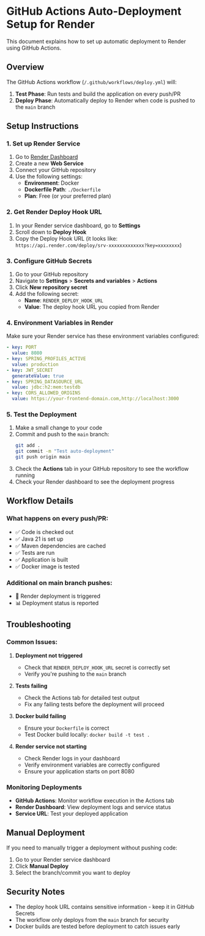 # GitHub Actions Auto-Deployment Setup for Render

This document explains how to set up automatic deployment to Render using GitHub Actions.

## Overview

The GitHub Actions workflow (`/.github/workflows/deploy.yml`) will:

1. **Test Phase**: Run tests and build the application on every push/PR
2. **Deploy Phase**: Automatically deploy to Render when code is pushed to the `main` branch

## Setup Instructions

### 1. Set up Render Service

1. Go to [Render Dashboard](https://dashboard.render.com/)
2. Create a new **Web Service**
3. Connect your GitHub repository
4. Use the following settings:
   - **Environment**: Docker
   - **Dockerfile Path**: `./Dockerfile`
   - **Plan**: Free (or your preferred plan)

### 2. Get Render Deploy Hook URL

1. In your Render service dashboard, go to **Settings**
2. Scroll down to **Deploy Hook**
3. Copy the Deploy Hook URL (it looks like: `https://api.render.com/deploy/srv-xxxxxxxxxxxxx?key=xxxxxxxx`)

### 3. Configure GitHub Secrets

1. Go to your GitHub repository
2. Navigate to **Settings** > **Secrets and variables** > **Actions**
3. Click **New repository secret**
4. Add the following secret:
   - **Name**: `RENDER_DEPLOY_HOOK_URL`
   - **Value**: The deploy hook URL you copied from Render

### 4. Environment Variables in Render

Make sure your Render service has these environment variables configured:

```yaml
- key: PORT
  value: 8080
- key: SPRING_PROFILES_ACTIVE
  value: production
- key: JWT_SECRET
  generateValue: true
- key: SPRING_DATASOURCE_URL
  value: jdbc:h2:mem:testdb
- key: CORS_ALLOWED_ORIGINS
  value: https://your-frontend-domain.com,http://localhost:3000
```

### 5. Test the Deployment

1. Make a small change to your code
2. Commit and push to the `main` branch:
   ```bash
   git add .
   git commit -m "Test auto-deployment"
   git push origin main
   ```
3. Check the **Actions** tab in your GitHub repository to see the workflow running
4. Check your Render dashboard to see the deployment progress

## Workflow Details

### What happens on every push/PR:
- ✅ Code is checked out
- ✅ Java 21 is set up
- ✅ Maven dependencies are cached
- ✅ Tests are run
- ✅ Application is built
- ✅ Docker image is tested

### Additional on main branch pushes:
- 🚀 Render deployment is triggered
- 📊 Deployment status is reported

## Troubleshooting

### Common Issues:

1. **Deployment not triggered**
   - Check that `RENDER_DEPLOY_HOOK_URL` secret is correctly set
   - Verify you're pushing to the `main` branch

2. **Tests failing**
   - Check the Actions tab for detailed test output
   - Fix any failing tests before the deployment will proceed

3. **Docker build failing**
   - Ensure your `Dockerfile` is correct
   - Test Docker build locally: `docker build -t test .`

4. **Render service not starting**
   - Check Render logs in your dashboard
   - Verify environment variables are correctly configured
   - Ensure your application starts on port 8080

### Monitoring Deployments

- **GitHub Actions**: Monitor workflow execution in the Actions tab
- **Render Dashboard**: View deployment logs and service status
- **Service URL**: Test your deployed application

## Manual Deployment

If you need to manually trigger a deployment without pushing code:

1. Go to your Render service dashboard
2. Click **Manual Deploy**
3. Select the branch/commit you want to deploy

## Security Notes

- The deploy hook URL contains sensitive information - keep it in GitHub Secrets
- The workflow only deploys from the `main` branch for security
- Docker builds are tested before deployment to catch issues early
